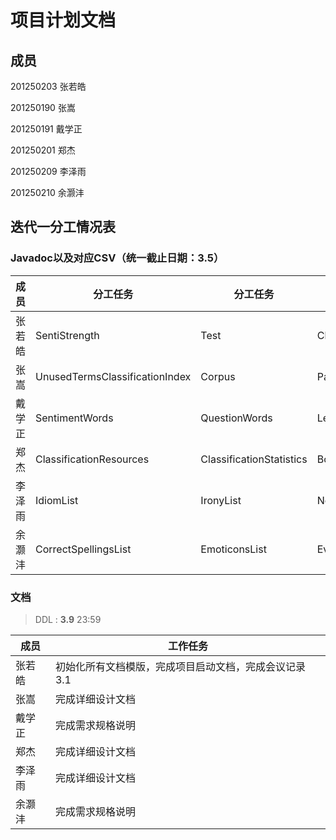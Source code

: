 # 项目计划文档

## 成员

201250203 张若皓

201250190 张嵩

201250191 戴学正

201250201 郑杰

201250209 李泽雨

201250210 余灏沣

## 迭代一分工情况表

### Javadoc以及对应CSV（统一截止日期：3.5）

| 成员      | 分工任务                       | 分工任务                 | 分工任务              | 分工任务           |
| --------- | ------------------------------ | ------------------------ | --------------------- | ------------------ |
| 张若皓 | SentiStrength                  | Test                     | ClassificationOptions | TextParsingOptions |
| 张嵩      | UnusedTermsClassificationIndex | Corpus                   | Paragraph             |                    |
| 戴学正 | SentimentWords                 | QuestionWords            | Lemmatiser            |                    |
| 郑杰 | ClassificationResources        | ClassificationStatistics | BoosterWordsList      |                    |
| 李泽雨 | IdiomList                      | IronyList                | NegatingWordList      | Term               |
| 余灏沣 | CorrectSpellingsList           | EmoticonsList            | EvaluativeTerms       | Sentence           |

### 文档

> DDL : **3.9** 23:59

| 成员   | 工作任务                                              |
| ------ | ----------------------------------------------------- |
| 张若皓 | 初始化所有文档模版，完成项目启动文档，完成会议记录3.1 |
| 张嵩   | 完成详细设计文档                                      |
| 戴学正 | 完成需求规格说明                                      |
| 郑杰   | 完成详细设计文档                                      |
| 李泽雨 | 完成详细设计文档                                      |
| 余灏沣 | 完成需求规格说明                                      |

